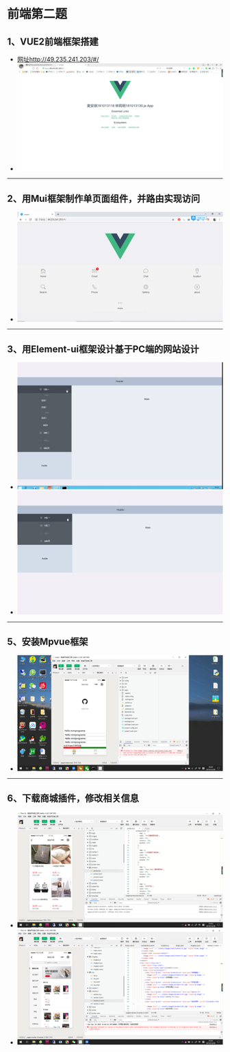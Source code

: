 # 前端第二题

## 1、VUE2前端框架搭建
* [网址http://49.235.241.203/#/](http://49.235.241.203/#/)
* ![](https://raw.githubusercontent.com/LinliMingNewmedia/qianduanzuoye2/master/1.png)
    
***

## 2、用Mui框架制作单页面组件，并路由实现访问
*  ![](https://raw.githubusercontent.com/LinliMingNewmedia/qianduanzuoye2/master/2.png)
    
***

## 3、用Element-ui框架设计基于PC端的网站设计
*  ![](https://raw.githubusercontent.com/LinliMingNewmedia/qianduanzuoye2/master/3.jpg)
*  ![](https://raw.githubusercontent.com/LinliMingNewmedia/qianduanzuoye2/master/3%20(2).jpg)
    
***

## 5、安装Mpvue框架
*  ![](https://raw.githubusercontent.com/LinliMingNewmedia/qianduanzuoye2/master/%E5%BE%AE%E4%BF%A1%E5%9B%BE%E7%89%87_20191230230014.png)
    
***

## 6、下载商城插件，修改相关信息
*  ![](https://raw.githubusercontent.com/LinliMingNewmedia/qianduanzuoye2/master/%E5%BE%AE%E4%BF%A1%E5%9B%BE%E7%89%87_20191228220327.png)
*  ![](https://raw.githubusercontent.com/LinliMingNewmedia/qianduanzuoye2/master/%E5%BE%AE%E4%BF%A1%E5%9B%BE%E7%89%87_20191228220331.png)
